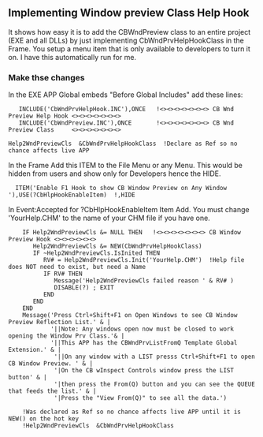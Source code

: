 ## Implementing Window preview Class Help Hook 

It shows how easy it is to add the CBWndPreview class to an entire project (EXE and all DLLs) by just implementing CbWndPrvHelpHookClass in the Frame. 
 You setup a menu item that is only available to developers to turn it on. I have this automatically run for me.

### Make thse changes

In the EXE APP Global embeds "Before Global Includes" add these lines:
```Clarion
   INCLUDE('CbWndPrvHelpHook.INC'),ONCE   !<><><><><><><> CB Wnd Preview Help Hook <><><><><><><>
   INCLUDE('CbWndPreview.INC'),ONCE       !<><><><><><><> CB Wnd Preview Class     <><><><><><><>

Help2WndPreviewCls  &CbWndPrvHelpHookClass  !Declare as Ref so no chance affects live APP
```

In the Frame Add this ITEM to the File Menu or any Menu. This would be hidden from users and show only for Developers hence the HIDE.

```Clarion
  ITEM('Enable F1 Hook to show CB Window Preview on Any Window '),USE(?CbHlpHookEnableItem)  !,HIDE 
```

In Event:Accepted for ?CbHlpHookEnableItem Item Add. You must change 'YourHelp.CHM' to the name of your CHM file if you have one.

```Clarion
    IF Help2WndPreviewCls &= NULL THEN   !<><><><><><><> CB Window Preview Hook <><><><><><>
       Help2WndPreviewCls &= NEW(CbWndPrvHelpHookClass) 
       IF ~Help2WndPreviewCls.IsInited THEN
          RV# = Help2WndPreviewCls.Init('YourHelp.CHM')  !Help file does NOT need to exist, but need a Name
          IF RV# THEN 
             Message('Help2WndPreviewCls failed reason ' & RV# )
             DISABLE(?) ; EXIT
          END
       END
    END    
    Message('Press Ctrl+Shift+F1 on Open Windows to see CB Window Preview Reflection List.' & |
            '||Note: Any windows open now must be closed to work opening the Window Prv Class.'& |
            '||This APP has the CBWndPrvListFromQ Template Global Extension.' & |
             '||On any window with a LIST presss Ctrl+Shift+F1 to open CB Window Preview. ' & |
             '|On the CB wInspect Controls window press the LIST button' & |
             '|then press the From(Q) button and you can see the QUEUE that feeds the list.' & |
             '|Press the "View From(Q)" to see all the data.')
    
    !Was declared as Ref so no chance affects live APP until it is NEW() on the hot key
    !Help2WndPreviewCls  &CbWndPrvHelpHookClass  
```
    